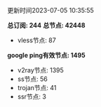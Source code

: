 更新时间2023-07-05 10:35:55

**总订阅: 244**
**总节点: 42448**
- vless节点: 87

**google ping有效节点: 1495**
- v2ray节点: 1395
- ss节点: 56
- trojan节点: 41
- ssr节点: 3
